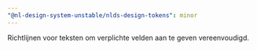 ```yaml
---
"@nl-design-system-unstable/nlds-design-tokens": minor
---
```


Richtlijnen voor teksten om verplichte velden aan te geven vereenvoudigd.
